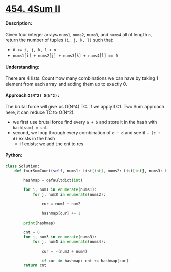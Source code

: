 # [454. 4Sum II](https://leetcode.com/problems/4sum-ii/)


#### Description:

Given four integer arrays `nums1`, `nums2`, `nums3`, and `nums4` all of length `n`, return the number of tuples `(i, j, k, l)` such that:

- `0 <= i, j, k, l < n`
- `nums1[i] + nums2[j] + nums3[k] + nums4[l] == 0`


#### Understanding:

There are 4 lists. Count how many combinations we can have by taking 1 element from each array and adding them up to exactly 0.

#### Approach `O(N^2) O(N^2)`:

The brutal force will give us O(N^4) TC. If we apply LC1. Two Sum approach here, it can reduce TC to O(N^2).

- we first use brutal force find every `a + b` and store it in the hash with `hash[sum] = cnt`
-  second, we loop through every combination of `c + d` and see if `- (c + d)` exists in the hash
	- if exists: we add the cnt to res

#### Python:
```python
class Solution:
    def fourSumCount(self, nums1: List[int], nums2: List[int], nums3: List[int], nums4: List[int]) -> int:
        
        hashmap = defaultdict(int)
        
        for i, num1 in enumerate(nums1):
            for j, num2 in enumerate(nums2):
                
                cur = num1 + num2
                
                hashmap[cur] += 1
                
        print(hashmap)
        
        cnt = 0
        for i, num3 in enumerate(nums3):
            for j, num4 in enumerate(nums4):
                
                cur = -(num3 + num4)
                
                if cur in hashmap: cnt += hashmap[cur]
        return cnt
```

